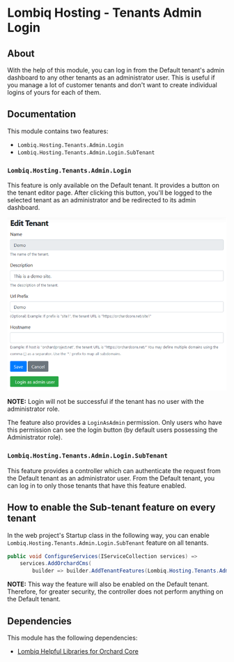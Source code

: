 # Lombiq Hosting - Tenants Admin Login



## About

With the help of this module, you can log in from the Default tenant's admin dashboard to any other tenants as an administrator user. This is useful if you manage a lot of customer tenants and don't want to create individual logins of yours for each of them.


## Documentation

This module contains two features:
- `Lombiq.Hosting.Tenants.Admin.Login`
- `Lombiq.Hosting.Tenants.Admin.Login.SubTenant`


### `Lombiq.Hosting.Tenants.Admin.Login`

This feature is only available on the Default tenant. It provides a button on the tenant editor page. After clicking this button, you'll be logged to the selected tenant as an administrator and be redirected to its admin dashboard.

![Tenant's editor page with Login as admin user button.](Docs/Attachments/TenantsEditorPageWithLoginAsAdminUserButton.png)

**NOTE:**  Login will not be successful if the tenant has no user with the administrator role.

The feature also provides a `LoginAsAdmin` permission. Only users who have this permission can see the login button (by default users possessing the Administrator role).


### `Lombiq.Hosting.Tenants.Admin.Login.SubTenant`

This feature provides a controller which can authenticate the request from the Default tenant as an administrator user. From the Default tenant, you can log in to only those tenants that have this feature enabled.


## How to enable the Sub-tenant feature on every tenant

In the web project's Startup class in the following way, you can enable `Lombiq.Hosting.Tenants.Admin.Login.SubTenant` feature on all tenants.

```csharp
public void ConfigureServices(IServiceCollection services) =>
    services.AddOrchardCms(
        builder => builder.AddTenantFeatures(Lombiq.Hosting.Tenants.Admin.Login.Constants.FeatureNames.SubTenant));
```

**NOTE:**  This way the feature will also be enabled on the Default tenant. Therefore, for greater security, the controller does not perform anything on the Default tenant.


## Dependencies 

This module has the following dependencies:

- [Lombiq Helpful Libraries for Orchard Core](https://github.com/Lombiq/Helpful-Libraries)
